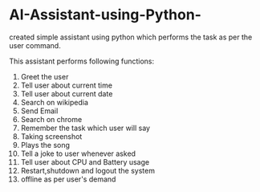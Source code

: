 # AI-Assistant-using-Python-
created simple assistant using python which performs the task as per the user command. 

This assistant performs following functions:
1. Greet the user
2. Tell user about current time
3. Tell user about current date
4. Search on wikipedia
5. Send Email
6. Search on chrome
7. Remember the task which user will say
8. Taking screenshot
9. Plays the song
10. Tell a joke to user whenever asked
11. Tell user about CPU and Battery usage
12. Restart,shutdown and logout the system
13. offline as per user's demand
